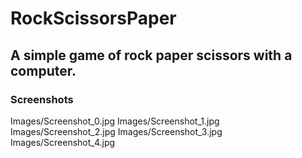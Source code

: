 # RockScissorsPaper
## A simple game of rock paper scissors with a computer.
### Screenshots
Images/Screenshot_0.jpg
Images/Screenshot_1.jpg
Images/Screenshot_2.jpg
Images/Screenshot_3.jpg
Images/Screenshot_4.jpg
